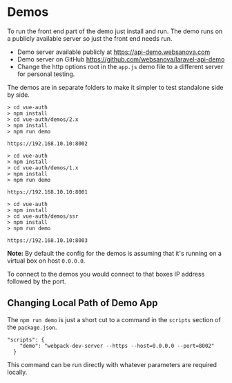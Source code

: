 # Demos

To run the front end part of the demo just install and run. The demo runs on a publicly available server so just the front end needs run.

* Demo server available publicly at https://api-demo.websanova.com
* Demo server on GitHub https://github.com/websanova/laravel-api-demo
* Change the http options root in the `app.js` demo file to a different server for personal testing.

The demos are in separate folders to make it simpler to test standalone side by side.

~~~
> cd vue-auth
> npm install
> cd vue-auth/demos/2.x
> npm install
> npm run demo

https://192.168.10.10:8002
~~~

~~~
> cd vue-auth
> npm install
> cd vue-auth/demos/1.x
> npm install
> npm run demo

https://192.168.10.10:8001
~~~

~~~
> cd vue-auth
> npm install
> cd vue-auth/demos/ssr
> npm install
> npm run demo

https://192.168.10.10:8003
~~~

**Note:** By default the config for the demos is assuming that it's running on a virtual box on host `0.0.0.0`.

To connect to the demos you would connect to that boxes IP address followed by the port.



## Changing Local Path of Demo App

The `npm run demo` is just a short cut to a command in the `scripts` section of the `package.json`.

~~~
"scripts": {
    "demo": "webpack-dev-server --https --host=0.0.0.0 --port=8002"
  }
~~~

This command can be run directly with whatever parameters are required locally.